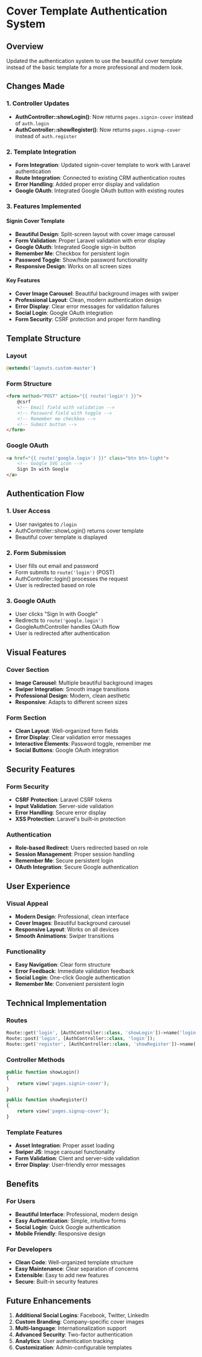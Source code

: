 # Cover Template Authentication System

## Overview
Updated the authentication system to use the beautiful cover template instead of the basic template for a more professional and modern look.

## Changes Made

### 1. Controller Updates
- **AuthController::showLogin()**: Now returns `pages.signin-cover` instead of `auth.login`
- **AuthController::showRegister()**: Now returns `pages.signup-cover` instead of `auth.register`

### 2. Template Integration
- **Form Integration**: Updated signin-cover template to work with Laravel authentication
- **Route Integration**: Connected to existing CRM authentication routes
- **Error Handling**: Added proper error display and validation
- **Google OAuth**: Integrated Google OAuth button with existing routes

### 3. Features Implemented

#### Signin Cover Template
- **Beautiful Design**: Split-screen layout with cover image carousel
- **Form Validation**: Proper Laravel validation with error display
- **Google OAuth**: Integrated Google sign-in button
- **Remember Me**: Checkbox for persistent login
- **Password Toggle**: Show/hide password functionality
- **Responsive Design**: Works on all screen sizes

#### Key Features
- **Cover Image Carousel**: Beautiful background images with swiper
- **Professional Layout**: Clean, modern authentication design
- **Error Display**: Clear error messages for validation failures
- **Social Login**: Google OAuth integration
- **Form Security**: CSRF protection and proper form handling

## Template Structure

### Layout
```php
@extends('layouts.custom-master')
```

### Form Structure
```html
<form method="POST" action="{{ route('login') }}">
    @csrf
    <!-- Email field with validation -->
    <!-- Password field with toggle -->
    <!-- Remember me checkbox -->
    <!-- Submit button -->
</form>
```

### Google OAuth
```html
<a href="{{ route('google.login') }}" class="btn btn-light">
    <!-- Google SVG icon -->
    Sign In with Google
</a>
```

## Authentication Flow

### 1. User Access
- User navigates to `/login`
- AuthController::showLogin() returns cover template
- Beautiful cover template is displayed

### 2. Form Submission
- User fills out email and password
- Form submits to `route('login')` (POST)
- AuthController::login() processes the request
- User is redirected based on role

### 3. Google OAuth
- User clicks "Sign In with Google"
- Redirects to `route('google.login')`
- GoogleAuthController handles OAuth flow
- User is redirected after authentication

## Visual Features

### Cover Section
- **Image Carousel**: Multiple beautiful background images
- **Swiper Integration**: Smooth image transitions
- **Professional Design**: Modern, clean aesthetic
- **Responsive**: Adapts to different screen sizes

### Form Section
- **Clean Layout**: Well-organized form fields
- **Error Display**: Clear validation error messages
- **Interactive Elements**: Password toggle, remember me
- **Social Buttons**: Google OAuth integration

## Security Features

### Form Security
- **CSRF Protection**: Laravel CSRF tokens
- **Input Validation**: Server-side validation
- **Error Handling**: Secure error display
- **XSS Protection**: Laravel's built-in protection

### Authentication
- **Role-based Redirect**: Users redirected based on role
- **Session Management**: Proper session handling
- **Remember Me**: Secure persistent login
- **OAuth Integration**: Secure Google authentication

## User Experience

### Visual Appeal
- **Modern Design**: Professional, clean interface
- **Cover Images**: Beautiful background carousel
- **Responsive Layout**: Works on all devices
- **Smooth Animations**: Swiper transitions

### Functionality
- **Easy Navigation**: Clear form structure
- **Error Feedback**: Immediate validation feedback
- **Social Login**: One-click Google authentication
- **Remember Me**: Convenient persistent login

## Technical Implementation

### Routes
```php
Route::get('login', [AuthController::class, 'showLogin'])->name('login');
Route::post('login', [AuthController::class, 'login']);
Route::get('register', [AuthController::class, 'showRegister'])->name('register');
```

### Controller Methods
```php
public function showLogin()
{
    return view('pages.signin-cover');
}

public function showRegister()
{
    return view('pages.signup-cover');
}
```

### Template Features
- **Asset Integration**: Proper asset loading
- **Swiper JS**: Image carousel functionality
- **Form Validation**: Client and server-side validation
- **Error Display**: User-friendly error messages

## Benefits

### For Users
- **Beautiful Interface**: Professional, modern design
- **Easy Authentication**: Simple, intuitive forms
- **Social Login**: Quick Google authentication
- **Mobile Friendly**: Responsive design

### For Developers
- **Clean Code**: Well-organized template structure
- **Easy Maintenance**: Clear separation of concerns
- **Extensible**: Easy to add new features
- **Secure**: Built-in security features

## Future Enhancements

1. **Additional Social Logins**: Facebook, Twitter, LinkedIn
2. **Custom Branding**: Company-specific cover images
3. **Multi-language**: Internationalization support
4. **Advanced Security**: Two-factor authentication
5. **Analytics**: User authentication tracking
6. **Customization**: Admin-configurable templates
